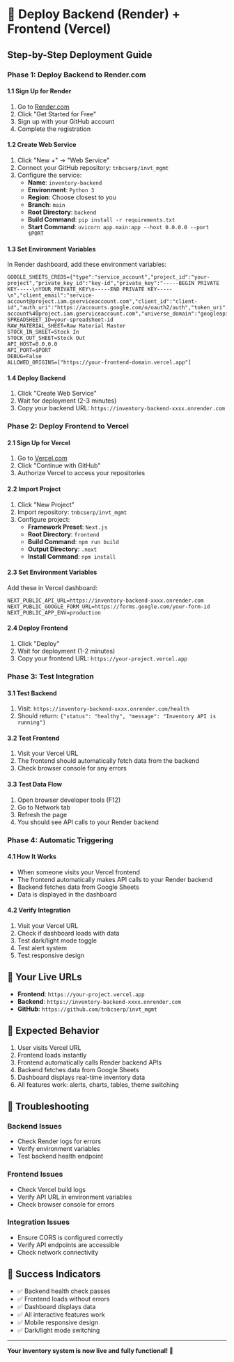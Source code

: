 # 🚀 Deploy Backend (Render) + Frontend (Vercel)

## Step-by-Step Deployment Guide

### Phase 1: Deploy Backend to Render.com

#### 1.1 Sign Up for Render
1. Go to [Render.com](https://render.com)
2. Click "Get Started for Free"
3. Sign up with your GitHub account
4. Complete the registration

#### 1.2 Create Web Service
1. Click "New +" → "Web Service"
2. Connect your GitHub repository: `tnbcserp/invt_mgmt`
3. Configure the service:
   - **Name**: `inventory-backend`
   - **Environment**: `Python 3`
   - **Region**: Choose closest to you
   - **Branch**: `main`
   - **Root Directory**: `backend`
   - **Build Command**: `pip install -r requirements.txt`
   - **Start Command**: `uvicorn app.main:app --host 0.0.0.0 --port $PORT`

#### 1.3 Set Environment Variables
In Render dashboard, add these environment variables:
```
GOOGLE_SHEETS_CREDS={"type":"service_account","project_id":"your-project","private_key_id":"key-id","private_key":"-----BEGIN PRIVATE KEY-----\nYOUR_PRIVATE_KEY\n-----END PRIVATE KEY-----\n","client_email":"service-account@project.iam.gserviceaccount.com","client_id":"client-id","auth_uri":"https://accounts.google.com/o/oauth2/auth","token_uri":"https://oauth2.googleapis.com/token","auth_provider_x509_cert_url":"https://www.googleapis.com/oauth2/v1/certs","client_x509_cert_url":"https://www.googleapis.com/robot/v1/metadata/x509/service-account%40project.iam.gserviceaccount.com","universe_domain":"googleapis.com"}
SPREADSHEET_ID=your-spreadsheet-id
RAW_MATERIAL_SHEET=Raw Material Master
STOCK_IN_SHEET=Stock In
STOCK_OUT_SHEET=Stock Out
API_HOST=0.0.0.0
API_PORT=$PORT
DEBUG=False
ALLOWED_ORIGINS=["https://your-frontend-domain.vercel.app"]
```

#### 1.4 Deploy Backend
1. Click "Create Web Service"
2. Wait for deployment (2-3 minutes)
3. Copy your backend URL: `https://inventory-backend-xxxx.onrender.com`

### Phase 2: Deploy Frontend to Vercel

#### 2.1 Sign Up for Vercel
1. Go to [Vercel.com](https://vercel.com)
2. Click "Continue with GitHub"
3. Authorize Vercel to access your repositories

#### 2.2 Import Project
1. Click "New Project"
2. Import repository: `tnbcserp/invt_mgmt`
3. Configure project:
   - **Framework Preset**: `Next.js`
   - **Root Directory**: `frontend`
   - **Build Command**: `npm run build`
   - **Output Directory**: `.next`
   - **Install Command**: `npm install`

#### 2.3 Set Environment Variables
Add these in Vercel dashboard:
```
NEXT_PUBLIC_API_URL=https://inventory-backend-xxxx.onrender.com
NEXT_PUBLIC_GOOGLE_FORM_URL=https://forms.google.com/your-form-id
NEXT_PUBLIC_APP_ENV=production
```

#### 2.4 Deploy Frontend
1. Click "Deploy"
2. Wait for deployment (1-2 minutes)
3. Copy your frontend URL: `https://your-project.vercel.app`

### Phase 3: Test Integration

#### 3.1 Test Backend
1. Visit: `https://inventory-backend-xxxx.onrender.com/health`
2. Should return: `{"status": "healthy", "message": "Inventory API is running"}`

#### 3.2 Test Frontend
1. Visit your Vercel URL
2. The frontend should automatically fetch data from the backend
3. Check browser console for any errors

#### 3.3 Test Data Flow
1. Open browser developer tools (F12)
2. Go to Network tab
3. Refresh the page
4. You should see API calls to your Render backend

### Phase 4: Automatic Triggering

#### 4.1 How It Works
- When someone visits your Vercel frontend
- The frontend automatically makes API calls to your Render backend
- Backend fetches data from Google Sheets
- Data is displayed in the dashboard

#### 4.2 Verify Integration
1. Visit your Vercel URL
2. Check if dashboard loads with data
3. Test dark/light mode toggle
4. Test alert system
5. Test responsive design

## 🔗 Your Live URLs
- **Frontend**: `https://your-project.vercel.app`
- **Backend**: `https://inventory-backend-xxxx.onrender.com`
- **GitHub**: `https://github.com/tnbcserp/invt_mgmt`

## 🎯 Expected Behavior
1. User visits Vercel URL
2. Frontend loads instantly
3. Frontend automatically calls Render backend APIs
4. Backend fetches data from Google Sheets
5. Dashboard displays real-time inventory data
6. All features work: alerts, charts, tables, theme switching

## 🚨 Troubleshooting

### Backend Issues
- Check Render logs for errors
- Verify environment variables
- Test backend health endpoint

### Frontend Issues
- Check Vercel build logs
- Verify API URL in environment variables
- Check browser console for errors

### Integration Issues
- Ensure CORS is configured correctly
- Verify API endpoints are accessible
- Check network connectivity

## 🎉 Success Indicators
- ✅ Backend health check passes
- ✅ Frontend loads without errors
- ✅ Dashboard displays data
- ✅ All interactive features work
- ✅ Mobile responsive design
- ✅ Dark/light mode switching

---
**Your inventory system is now live and fully functional! 🚀**
